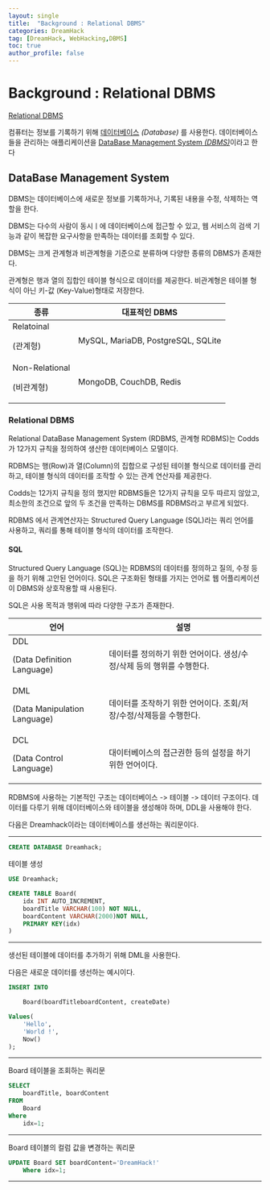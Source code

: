 ```yaml
---
layout: single
title:  "Background : Relational DBMS"
categories: DreamHack
tag: [DreamHack, WebHacking,DBMS]
toc: true
author_profile: false
---
```


# Background : Relational DBMS

[Relational DBMS](https://dreamhack.io/lecture/courses/169)
 
컴퓨터는 정보를 기록하기 위해 <U>데이터베이스</U> *(Database)* 를 사용한다. 데이터베이스들을 관리하는 애플리케이션을 <U>DataBase Management System *(DBMS)*</u>이라고 한다

## DataBase Management System

DBMS는 데이터베이스에 새로운 정보를 기록하거나, 기록된 내용을 수정, 삭제하는 역할을 한다.

DBMS는 다수의 사람이 동시ㅣ에 데이터베이스에 접근할 수 있고, 웹 서비스의 검색 기능과 같이 복잡한 요구사항을 만족하는 데이터를 조회할 수 있다.

DBMS는 크게  관계형과 비관계형을 기준으로 분류하며 다양한 종류의 DBMS가 존재한다.

관계형은 행과 열의 집합인 테이블 형식으로 데이터를 제공한다. 비관계형은 테이블 형식이 아닌 키-값 (Key-Value)형태로 저장한다.

|종류|대표적인 DBMS|
|---|---|
|Relatoinal <p>(관계형)|MySQL, MariaDB, PostgreSQL, SQLite|
|Non-Relational <p>(비관계형)|MongoDB, CouchDB, Redis|

### Relational DBMS

Relational DataBase Management System (RDBMS, 관계형 RDBMS)는 Codds가 12가지 규칙을 정의하여 생산한 데이터베이스 모델이다.

RDBMS는 행(Row)과 열(Column)의 집합으로 구성된 테이블 형식으로 데이터를 관리하고, 테이블 형식의 데이터를 조작할 수 있는 관계 연산자를 제공한다. 

Codds는 12가지 규칙을 정의 했지만 RDBMS들은 12가지 규칙을 모두 따르지 않았고, 최소한의 조건으로 앞의 두 조건을 만족하는 DBMS를 RDBMS라고 부르게 되었다.

RDBMS 에서 관계연산자는 Structured Query Language (SQL)라는 쿼리 언어를 사용하고, 쿼리를 통해 테이블 형식의 데이터를 조작한다.

#### SQL

Structured Query Language (SQL)는 RDBMS의 데이터를 정의하고 질의, 수정 등을 하기 위해 고안된 언어이다. SQL은 구조화된 형태를 가지는 언어로 웹 어플리케이션이 DBMS와 상호작용할 때 사용된다.

SQL은 사용 목적과 행위에 따라 다양한 구조가 존재한다.

|언어|설명|
|---|---|
|DDL <p>(Data Definition Language)| 데이터를 정의하기 위한 언어이다. 생성/수정/삭제 등의 행위를 수행한다.|
|DML <p>(Data Manipulation Language)|데이터를 조작하기 위한 언어이다. 조회/저장/수정/삭제등을 수행한다.|
|DCL<p>(Data Control Language)|대이터베이스의 접근권한 등의 설정을 하기위한 언어이다.|

RDBMS에 사용하는 기본적인 구조는 데이터베이스 -> 테이블 -> 데이터 구조이다. 데이터를 다루기 위해 데이터베이스와 테이블을 생성해야 하며, DDL을 사용해야 한다.

다음은 Dreamhack이라는 데이터베이스를 생선하는 쿼리문이다.

----

```SQL
CREATE DATABASE Dreamhack;
```

테이블 생성

```SQL
USE Dreamhack;

CREATE TABLE Board(
    idx INT AUTO_INCREMENT,
    boardTitle VARCHAR(100) NOT NULL, 
    boardContent VARCHAR(2000)NOT NULL,
    PRIMARY KEY(idx)
)
```

----

생선된 테이블에 데이터를 추가하기 위해 DML을 사용한다.

다음은 새로운 데이터를 생선하는 예시이다. 



```SQL
INSERT INTO

    Board(boardTitleboardContent, createDate)

Values(
    'Hello',
    'World !',
    Now()
);
```

----

Board 테이블을 조회하는 쿼리문

```SQL
SELECT
    boardTitle, boardContent
FROM
    Board
Where
    idx=1;
```

----
Board 테이블의 컬럼 값을 변경하는 쿼리문

```SQL
UPDATE Board SET boardContent='DreamHack!'
    Where idx=1;
```

----
